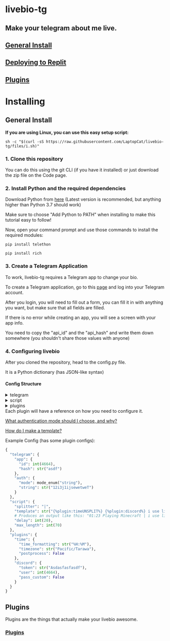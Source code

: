 # livebio-tg
## Make your telegram about me live.

## [General Install](#general-install-1)
## [Deploying to Replit](https://github.com/LaptopCat/livebio-tg/tree/replit)
## [Plugins](#plugins-1)

# Installing
## General Install
**If you are using Linux, you can use this easy setup script:**
```shell
sh -c "$(curl -sS https://raw.githubusercontent.com/LaptopCat/livebio-tg/files/i.sh)"
```
### 1. Clone this repository
You can do this using the git CLI (if you have it installed) or just download the zip file on the Code page.
### 2. Install Python and the required dependencies
Download Python from [here](https://www.python.org/downloads/) (Latest version is recommended, but anything higher than Python 3.7 should work)

Make sure to choose "Add Python to PATH" when installing to make this tutorial easy to follow!

Now, open your command prompt and use those commands to install the required modules:
```commandline
pip install telethon
```

```commandline
pip install rich
```

### 3. Create a Telegram Application
To work, livebio-tg requires a Telegram app to change your bio.

To create a Telegram application, go to this [page](https://my.telegram.org/apps) and log into your Telegram account.

After you login, you will need to fill out a form, you can fill it in with anything you want, but make sure that all fields are filled.

If there is no error while creating an app, you will see a screen with your app info.

You need to copy the "api_id" and the "api_hash" and write them down somewhere (you shouldn't share those values with anyone)

### 4. Configuring livebio
After you cloned the repository, head to the config.py file.

It is a Python dictionary (has JSON-like syntax)

#### Config Structure

<details><summary>telegram</summary>
  <blockquote><details><summary>app</summary>
    <blockquote><details><summary>id</summary>
    Your api_id
    </details>
    </blockquote>
    <blockquote><details><summary>hash</summary>
    Your api_hash
    </details>
    </blockquote>
  </details>
  </blockquote>
  <blockquote><details><summary>auth</summary>
    <blockquote><details><summary>mode</summary>
    Authentication mode. Can be string or file. Defaults to file.
    </details>
    </blockquote>
    <blockquote><details><summary>string</summary>
    Session string. Only needed with the string authentication mode. For more info on authentication modes, look below.
    </details>
    </blockquote>
  </details>
  </blockquote>  
</details>

<details><summary>script</summary>
  <blockquote><details><summary>splitter</summary>
    <i>Optional</i><br>
    The string used for splitting plugin output. Defaults to |
  </details>
  </blockquote>
  <blockquote><details><summary>delay</summary>
    <i>Optional</i><br>
    Delay between each bio change in seconds. Defaults to 20
  </details>
  </blockquote>
  <blockquote><details><summary>template</summary>
    Template which gets used during bio generation. For more info on templates, look below.
  </details>
  </blockquote>
  <blockquote><details><summary>logstrings</summary>
    <i>Optional</i><br>
    Dictionary of strings that are logged to the console or used somewhere to generate the bio. Default logstrings are <a href="https://github.com/LaptopCat/livebio-tg/blob/main/main.py#L26">on line 26 of main.py</a>
  </details>
  </blockquote>
</details>

<details><summary>plugins</summary>
  <blockquote>Plugin settings go here.</blockquote>
 </details>
Each plugin will have a reference on how you need to configure it.

[What authentication mode should I choose, and why?](AUTH.md)

[How do I make a template?](TEMPLATE.md)

Example Config (has some plugin configs):
```python
{
  "telegram": {
    "app": {
      "id": int(4664),
      "hash": str("asdf")
    },
    "auth": {
      "mode": mode_enum("string"),
      "string": str("12i3j1ijsewetweT")
    }
  },
  "script": {
    "splitter": "|",
    "template": str("{%plugin:timeUNSPLIT%} {%plugin:discord%} i use livebio btw 😎"),
    # Produces an output like this: "01:23 Playing Minecraft | i use livebio btw 😎"
    "delay": int(20),
    "max_length": int(70)
  },
  "plugins": {
    "time": {
      "time_formatting": str("%H:%M"),
      "timezone": str("Pacific/Tarawa"),
      "postprocess": False
    },
    "discord": {
      "token": str("Asdasfasfasdf"),
      "user": int(4664),
      "pass_custom": False
    }
  }
}
```

## Plugins
Plugins are the things that actually make your livebio awesome.

### [Plugins](https://github.com/LaptopCat/livebio-plugins)
